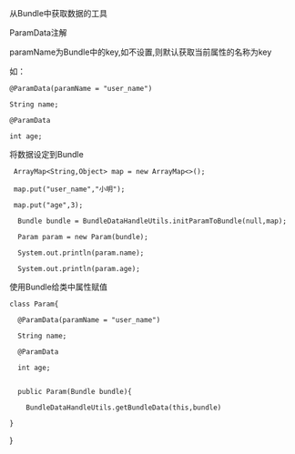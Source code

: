从Bundle中获取数据的工具

  ParamData注解

  paramName为Bundle中的key,如不设置,则默认获取当前属性的名称为key
  
  如：
  
    @ParamData(paramName = "user_name")
  
    String name;
  
    @ParamData
  
    int age;


  将数据设定到Bundle

     ArrayMap<String,Object> map = new ArrayMap<>();
   
     map.put("user_name","小明");
   
     map.put("age",3);

      Bundle bundle = BundleDataHandleUtils.initParamToBundle(null,map);

      Param param = new Param(bundle);

      System.out.println(param.name);
  
      System.out.println(param.age);

使用Bundle给类中属性赋值

    class Param{

      @ParamData(paramName = "user_name")
  
      String name;
  
      @ParamData
  
      int age;


      public Param(Bundle bundle){
  
        BundleDataHandleUtils.getBundleData(this,bundle)
  
    }

  }
